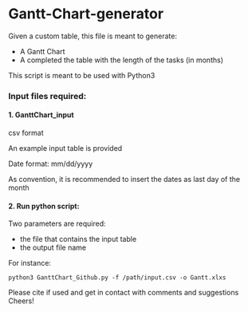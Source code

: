 # Gantt-Chart-generator
Given a custom table, this file is meant to generate:
- A Gantt Chart
- A completed the table with the length of the tasks (in months)

This script is meant to be used with Python3

### Input files required:
#### 1. GanttChart_input
csv format

An example input table is provided

Date format: mm/dd/yyyy

As convention, it is recommended to insert the dates as last day of the month


#### 2. Run python script:
Two parameters are required: 
- the file that contains the input table 
- the output file name

For instance:
```
python3 GanttChart_Github.py -f /path/input.csv -o Gantt.xlxs
```

Please cite if used and get in contact with comments and suggestions
Cheers!
